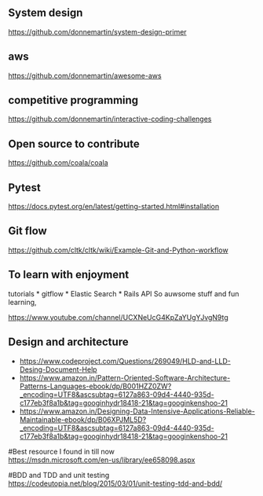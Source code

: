 ## System design 
https://github.com/donnemartin/system-design-primer

## aws
https://github.com/donnemartin/awesome-aws

## competitive programming
https://github.com/donnemartin/interactive-coding-challenges

## Open source to contribute
https://github.com/coala/coala

## Pytest 
https://docs.pytest.org/en/latest/getting-started.html#installation

## Git flow
https://github.com/cltk/cltk/wiki/Example-Git-and-Python-workflow

## To learn with enjoyment
tutorials
	* gitflow
	* Elastic Search
	* Rails API 
So auwsome stuff and fun learning,

https://www.youtube.com/channel/UCXNeUcG4KpZaYUgYJvgN9tg

## Design and architecture
* https://www.codeproject.com/Questions/269049/HLD-and-LLD-Desing-Document-Help  
* https://www.amazon.in/Pattern-Oriented-Software-Architecture-Patterns-Languages-ebook/dp/B001HZZ0ZW?_encoding=UTF8&ascsubtag=6127a863-09d4-4440-935d-c177eb3f8a1b&tag=googinhydr18418-21&tag=googinkenshoo-21  
* https://www.amazon.in/Designing-Data-Intensive-Applications-Reliable-Maintainable-ebook/dp/B06XPJML5D?_encoding=UTF8&ascsubtag=6127a863-09d4-4440-935d-c177eb3f8a1b&tag=googinhydr18418-21&tag=googinkenshoo-21  

#Best resource I found in till now  
https://msdn.microsoft.com/en-us/library/ee658098.aspx 

#BDD and TDD and unit testing  
https://codeutopia.net/blog/2015/03/01/unit-testing-tdd-and-bdd/